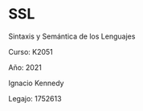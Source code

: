 # SSL
Sintaxis y Semántica de los Lenguajes

Curso: K2051

Año: 2021

Ignacio Kennedy

Legajo: 1752613
